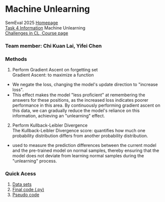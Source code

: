 # Machine Unlearning

SemEval 2025 [Homepage](https://semeval.github.io/SemEval2025/tasks) <br>
[Task 4 Information](https://llmunlearningsemeval2025.github.io/) Machine Unlearning <br>
[Challenges in CL, Course page](https://github.com/cicl-iscl/cicl2024)

### Team member: Chi Kuan Lai, Yifei Chen <br>


### Methods
1. Perform Gradient Ascent on forgetting set <br>
Gradient Ascent: to maximize a function
- We negate the loss, changing the model's update direction to "increase loss".
- This effect makes the model "less proficient" at remembering the answers for these positions, as the increased loss indicates poorer performance in this area.
By continuously performing gradient ascent on this data, we can gradually reduce the model's reliance on this information, achieving an "unlearning" effect.

2. Perform Kullback-Leibler Divergence  <br>
The Kullback-Leibler Divergence score: quantifies how much one probability distribution differs from another probability distribution.
-  used to measure the prediction differences between the current model and the pre-trained model on normal samples, thereby ensuring that the model does not deviate from learning normal samples during the "unlearning" process.

### Quick Acess
1. [Data sets](https://github.com/devychen/SemEval2025_Task4_NEKO/tree/main/Data%20sets)
2. [Final code (.py)](https://github.com/devychen/SemEval2025_Task4_NEKO/blob/main/unlearning_final.py)
3. [Pseudo code](https://github.com/devychen/SemEval2025_Task4_NEKO/blob/main/pseudo_codes.yaml)


